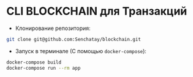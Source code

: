 # CLI BLOCKCHAIN для Транзакций
- Клонирование репозитория:
```bash
git clone git@github.com:Senchatay/blockchain.git
```
- Запуск в терминале (С помощью `docker-compose`):
```bash
docker-compose build
docker-compose run --rm app
```